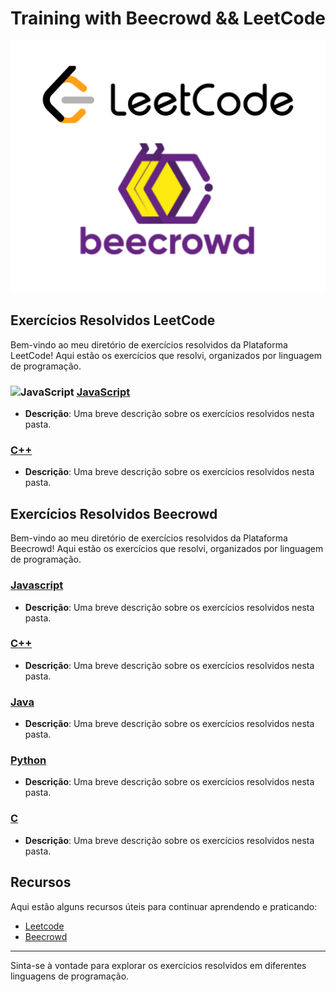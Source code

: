 # Training with Beecrowd &amp;&amp; LeetCode

<img src="./images/leetBee.png" alt="LeetCode && Beecrowd" width="1000"/>

## Exercícios Resolvidos LeetCode

Bem-vindo ao meu diretório de exercícios resolvidos da Plataforma LeetCode! Aqui estão os exercícios que resolvi, organizados por linguagem de programação.

### ![JavaScript](https://img.shields.io/badge/JavaScript-F7DF1E?style=for-the-badge&logo=javascript&logoColor=black) [JavaScript](LeetCode/Javascript)
- **Descrição**: Uma breve descrição sobre os exercícios resolvidos nesta pasta.

### [C++](LeetCode/c++)

- **Descrição**: Uma breve descrição sobre os exercícios resolvidos nesta pasta.

## Exercícios Resolvidos Beecrowd

Bem-vindo ao meu diretório de exercícios resolvidos da Plataforma Beecrowd! Aqui estão os exercícios que resolvi, organizados por linguagem de programação.

### [Javascript](Beecrowd/javascript)

- **Descrição**: Uma breve descrição sobre os exercícios resolvidos nesta pasta.

### [C++](Beecrowd/c++)

- **Descrição**: Uma breve descrição sobre os exercícios resolvidos nesta pasta.

### [Java](Beecrowd/java)

- **Descrição**: Uma breve descrição sobre os exercícios resolvidos nesta pasta.

### [Python](Beecrowd/python)

- **Descrição**: Uma breve descrição sobre os exercícios resolvidos nesta pasta.

### [C](Beecrowd/c)

- **Descrição**: Uma breve descrição sobre os exercícios resolvidos nesta pasta.

## Recursos

Aqui estão alguns recursos úteis para continuar aprendendo e praticando:

- [Leetcode](https://leetcode.com/)
- [Beecrowd](https://www.beecrowd.com.br/judge/en/login)

---

Sinta-se à vontade para explorar os exercícios resolvidos em diferentes linguagens de programação.

